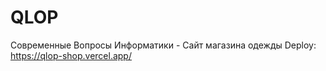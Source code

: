 # QLOP
Современные Вопросы Информатики - Сайт магазина одежды 
Deploy: https://qlop-shop.vercel.app/
